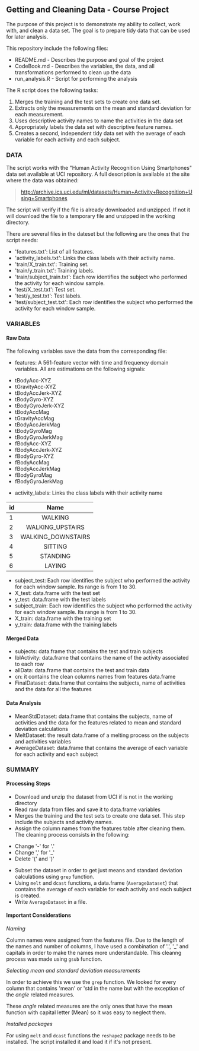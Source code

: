## Getting and Cleaning Data - Course Project

The purpose of this project is to demonstrate my ability to collect, work with, and clean a data set. The goal is to prepare tidy data that can be used for later analysis.

This repository include the following files:
* README.md - Describes the purpose and goal of the project 
* CodeBook.md - Describes the variables, the data, and all transformations performed to clean up the data 
* run_analysis.R - Script for performing the analysis

The R script does the following tasks: 

1. Merges the training and the test sets to create one data set.
2. Extracts only the measurements on the mean and standard deviation for each measurement. 
3. Uses descriptive activity names to name the activities in the data set
4. Appropriately labels the data set with descriptive feature names. 
5. Creates a second, independent tidy data set with the average of each variable for each activity and each subject.

### DATA
The script works with the "Human Activity Recognition Using Smartphones" data set available at UCI repository. A full description is available at the site where the data was obtained:

> http://archive.ics.uci.edu/ml/datasets/Human+Activity+Recognition+Using+Smartphones

The script will verify if the file is already downloaded and unzipped. If not it will download the file to a temporary file and unzipped in the working directory.

There are several files in the dateset but the following are the ones that the script needs:
* 'features.txt': List of all features.
* 'activity_labels.txt': Links the class labels with their activity name.
* 'train/X_train.txt': Training set.
* 'train/y_train.txt': Training labels.
* 'train/subject_train.txt': Each row identifies the subject who performed the activity for each window sample.
* 'test/X_test.txt': Test set.
* 'test/y_test.txt': Test labels.
* 'test/subject_test.txt': Each row identifies the subject who performed the activity for each window sample.

### VARIABLES
#### Raw Data
The following variables save the data from the corresponding file:
* features: A 561-feature vector with time and frequency domain variables. All are estimations on the following signals:
 - tBodyAcc-XYZ
 - tGravityAcc-XYZ
 - tBodyAccJerk-XYZ
 - tBodyGyro-XYZ
 - tBodyGyroJerk-XYZ
 - tBodyAccMag
 - tGravityAccMag
 - tBodyAccJerkMag
 - tBodyGyroMag
 - tBodyGyroJerkMag
 - fBodyAcc-XYZ
 - fBodyAccJerk-XYZ
 - fBodyGyro-XYZ
 - fBodyAccMag
 - fBodyAccJerkMag
 - fBodyGyroMag
 - fBodyGyroJerkMag
* activity_labels: Links the class labels with their activity name

|id  | Name
|--- | :---:
| 1  | WALKING
| 2  | WALKING_UPSTAIRS
| 3  | WALKING_DOWNSTAIRS
| 4  | SITTING
| 5  | STANDING
| 6  | LAYING

* subject_test: Each row identifies the subject who performed the activity for each window sample. Its range is from 1 to 30.
* X_test: data.frame with the test set
* y_test: data.frame with the test labels
* subject_train: Each row identifies the subject who performed the activity for each window sample. Its range is from 1 to 30.
* X_train: data.frame with the training set
* y_train: data.frame with the training labels

#### Merged Data
* subjects: data.frame that contains the test and train subjects
* lblActivity: data.frame that contains the name of the activity associated to each row 
* allData: data.frame that contains the test and train data
* cn: it contains the clean columns names from features data.frame
* FinalDataset: data.frame that contains the subjects, name of activities and the data for all the features

#### Data Analysis
* MeanStdDataset: data.frame that contains the subjects, name of activities and the data for the features related to mean and standard deviation calculations
* MeltDataset: the result data.frame of a melting process on the subjects and activities variables
* AverageDataset: data.frame that contains the average of each variable for each activity and each subject

### SUMMARY
#### Processing Steps 
- Download and unzip the dataset from UCI if is not in the working directory
- Read raw data from files and save it to data.frame variables
- Merges the training and the test sets to create one data set. This step include the subjects and activity names.
- Assign the column names from the features table after cleaning them. The cleaning process consists in the following:
 + Change '-' for '.'
 + Change ',' for '_'
 + Delete '(' and ')'
- Subset the dataset in order to get just means and standard deviation calculations using `grep` function.
- Using `melt` and `dcast` functions, a data.frame (`AverageDataset`) that contains the average of each variable for each activity and each subject is created.
- Write `AverageDataset` in a file.

#### Important Considerations
*Naming*

Column names were assigned from the features file. Due to the length of the names and number of columns, I have used a combination of '.', '_' and capitals in order to make the names more understandable. This cleanng process was made using `gsub` function.

*Selecting mean and standard deviation measurements*

In order to achieve this we use the `grep` function. We looked for every column that contains 'mean' or 'std in the name but with the exception of the *angle* related measures. 

These *angle* related measures are the only ones that have the mean function with capital letter (Mean) so it was easy to neglect them.

*Installed packages*

For using `melt` and `dcast` functions the `reshape2` package needs to be installed. The script installed it and load it if it's not present.
